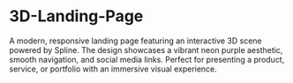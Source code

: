 # 3D-Landing-Page
A modern, responsive landing page featuring an interactive 3D scene powered by Spline. The design showcases a vibrant neon purple aesthetic, smooth navigation, and social media links. Perfect for presenting a product, service, or portfolio with an immersive visual experience.
